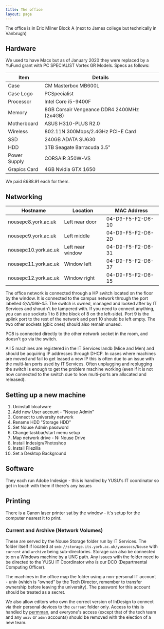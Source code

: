 ```yaml
---
title: The office
layout: page
---
```

      
The office is in Eric Milner Block A (next to James college but technically in Vanbrugh)

## Hardware

We used to have Macs but as of January 2020 they were replaced by a YuFund grant with PC SPECIALIST Vortex GR Models. Specs as follows:

| Item | Details |
|---|---|
| Case | CM Masterbox MB600L | 
| Case Logo | PCSpecialist | 
| Processor | Intel Core i5-9400F | 
| Memory | 8GB Corsair Vengeance DDR4 2400MHz (2x4GB) | 
| Motherboard | ASUS H310-PLUS R2.0 | 
| Wireless | 802.11N 300Mbps/2.4GHz PCI-E Card | 
| SSD | 240GB ADATA SU630 | 
| HDD | 1TB Seagate Barracuda 3.5" | 
| Power Supply | CORSAIR 350W-VS | 
| Grapics Card | 4GB Nvidia GTX 1650 |

We paid £688.91 each for them. 

## Networking

| Hostname | Location | MAC Address |
|---|---|---|
| nousepc8.york.ac.uk | Left near door  | 04-D9-F5-F2-D6-10 | 
| nousepc9.york.ac.uk | Left middle  | 04-D9-F5-F2-D8-2D | 
| nousepc10.york.ac.uk | Left near window | 04-D9-F5-F2-D8-31 | 
| nousepc11.york.ac.uk | Window left | 04-D9-F5-F2-D8-37 | 
| nousepc12.york.ac.uk | Window right  | 04-D9-F5-F2-D8-15 |


The office network is connected through a HP switch located on the floor by the window.  It is connected to the campus network through the port labelled _G/A/069-05_.  The switch is owned, managed and looked after by IT Services and shoudn't be tampered with. If you need to connect anything, you can use sockets 1 to 8 (the block of 8 on the left-side). Port 9 is the uplink port to the rest of the network and port 10 should be left empty. The two other sockets (gbic ones) should also remain unused.

PC8 is connected directly to the other network socket in the room, and doesn't go via the switch. 

All 5 machines are registered in the IT Services landb (Mice and Men) and should be acquiring IP addresses through DHCP. In cases where machines are moved and fail to get leased a new IP this is often due to an issue with the multi-lan ports used by IT Services.  Often unplugging and replugging the switch is enough to get the problem machine working (even if it is not now connected to the switch due to how multi-ports are allocated and released).

## Setting up a new machine

1. Uninstall bloatware
1. Add new User account - "Nouse Admin"
1. Connect to university network
1. Rename HDD "Storage HDD"
1. Set Nouse Admin password
1. Change taskbar/start menu setup
1. Map network drive - N: Nouse Drive
1. Install Indesign/Photoshop
1. Install Filezilla
1. Set a Desktop Background

## Software

They each run Adobe Indesign - this is handled by YUSU's IT coordinator so get in touch with them if there's any issues

## Printing

There is a Canon laser printer sat by the window - it's setup for the computer nearest it to print. 

### Current and Archive (Network Volumes)

These are served by the Nouse Storage folder run by IT Services.  The folder itself if located at `smb://storage.its.york.ac.uk/yususocs/Nouse` with `current` and `archive` being sub-directories.  Storage can also be connected to on a Windows machine by a UNC path.  Any issues with the folder need to be directed to the YUSU IT Coordinator who is our DCO (Departmental Computing Officer).

The machines in the office map the folder using a non-personal IT account - univ (which is "owned" by the Tech Director, remember to transfer ownership before leaving the university).  The password for this account should be treated as a secret.

We also allow editors who own the correct version of InDesign to connect via their personal devices to the `current` folder only.  Access to this is handled by [permman](http://permman.york.ac.uk), and everyone's access (except that of the tech team and any `univ` or `admn` accounts) should be removed with the election of a new team.

